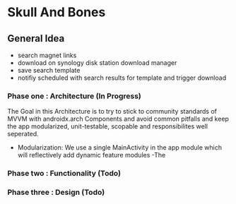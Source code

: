 # Skull And Bones

## General Idea
* search magnet links
* download on synology disk station download manager
* save search template
* notifiy scheduled with search results for template and trigger download

### Phase one : Architecture   (In Progress)

The Goal in this Architecture is to try to stick to community standards of MVVM with androidx.arch Components and avoid
common pitfalls and keep the app modularized, unit-testable, scopable and responsibilites well seperated.

- Modularization: We use a single MainActivity in the app module which will reflectively add dynamic feature modules
  -The  



### Phase two : Functionality   (Todo)
### Phase three : Design   (Todo)

